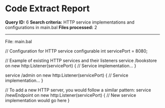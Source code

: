 # Code Extract Report

**Query ID:** 6
**Search criteria:** HTTP service implementations and configurations in main.bal
**Files processed:** 2

---

File: main.bal

// Configuration for HTTP service
configurable int servicePort = 8080;

// Example of existing HTTP services and their listeners
service /bookstore on new http:Listener(servicePort) {
    // Service implementation...
}

service /admin on new http:Listener(servicePort) {
    // Service implementation...
}

// To add a new HTTP server, you would follow a similar pattern:
service /newEndpoint on new http:Listener(servicePort) {
    // New service implementation would go here
}
